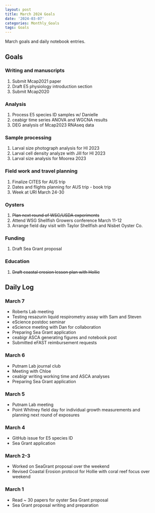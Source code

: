 ```yaml
---
layout: post
title: March 2024 Goals
date: '2024-03-07'
categories: Monthly_Goals
tags: Goals
---
```


March goals and daily notebook entries. 

## Goals  

### Writing and manuscripts 
              
1. Submit Mcap2021 paper
2. Draft E5 physiology introduction section 
3. Submit Mcap2020 

### Analysis

1. Process E5 species ID samples w/ Danielle
2. ceabigr time series ANOVA and WGCNA results 
3. DEG analysis of Mcap2023 RNAseq data 

### Sample processing

1. Larval size photograph analysis for HI 2023 
2. Larval cell density analyze with Jill for HI 2023
3. Larval size analysis for Moorea 2023

### Field work and travel planning

1. Finalize CITES for AUS trip  
2. Dates and flights planning for AUS trip - book trip 
3. Week at URI March 24-30

### Oysters 

1. ~~Plan next round of WSG/USDA experiments~~
2. Attend WSG Shellfish Growers conference March 11-12
3. Arrange field day visit with Taylor Shellfish and Nisbet Oyster Co.

### Funding 

1. Draft Sea Grant proposal

### Education 

1. ~~Draft coastal erosion lesson plan with Hollie~~

## **Daily Log**   

### March 7

- Roberts Lab meeting
- Testing resazurin liquid respirometry assay with Sam and Steven
- eScience postdoc seminar
- eScience meeting with Dan for collaboration
- Preparing Sea Grant application
- ceabigr ASCA generating figures and notebook post
- Submitted eFAST reimbursement requests 

### March 6

- Putnam Lab journal club
- Meeting with Chloe
- ceabigr writing working time and ASCA analyses 
- Preparing Sea Grant application

### March 5

- Putnam Lab meeting
- Point Whitney field day for individual growth measurements and planning next round of exposures 

### March 4

- GitHub issue for E5 species ID
- Sea Grant application 

### March 2-3

- Worked on SeaGrant proposal over the weekend
- Revised Coastal Erosion protocol for Hollie with coral reef focus over weekend 

### March 1

- Read ~ 30 papers for oyster Sea Grant proposal
- Sea Grant proposal writing and preparation 
